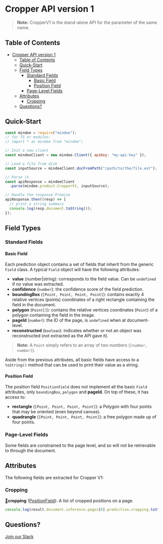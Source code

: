 # Cropper API version 1

> **Note:** CropperV1 is the stand-alone API for the parameter of the same name.

## Table of Contents
- [Cropper API version 1](#cropper-api-version-1)
  - [Table of Contents](#table-of-contents)
  - [Quick-Start](#quick-start)
  - [Field Types](#field-types)
    - [Standard Fields](#standard-fields)
      - [Basic Field](#basic-field)
      - [Position Field](#position-field)
    - [Page-Level Fields](#page-level-fields)
  - [Attributes](#attributes)
    - [Cropping](#cropping)
  - [Questions?](#questions)

## Quick-Start

```js
const mindee = require("mindee");
// for TS or modules:
// import * as mindee from "mindee";

// Init a new client
const mindeeClient = new mindee.Client({ apiKey: "my-api-key" });

// Load a file from disk
const inputSource = mindeeClient.docFromPath("/path/to/the/file.ext");

// Parse it
const apiResponse = mindeeClient
  .parse(mindee.product.CropperV1, inputSource);

// Handle the response Promise
apiResponse.then((resp) => {
  // print a string summary
  console.log(resp.document.toString());
});
```

## Field Types

### Standard Fields

#### Basic Field

Each prediction object contains a set of fields that inherit from the generic `Field` class.
A typical `Field` object will have the following attributes:

* **value** (number|string): corresponds to the field value. Can be `undefined` if no value was extracted.
* **confidence** (`number`): the confidence score of the field prediction.
* **boundingBox** (`[Point, Point, Point, Point]`): contains exactly 4 relative vertices (points) coordinates of a right rectangle containing the field in the document.
* **polygon** (`Point[]`): contains the relative vertices coordinates (`Point`) of a polygon containing the field in the image.
* **pageId** (`number`): the ID of the page, is `undefined` when at document-level.
* **reconstructed** (`boolean`): indicates whether or not an object was reconstructed (not extracted as the API gave it).

> **Note:** A `Point` simply refers to an array of two numbers (`[number, number]`).


Aside from the previous attributes, all basic fields have access to a `toString()` method that can be used to print their value as a string.


#### Position Field

The position field `PositionField` does not implement all the basic `Field` attributes, only `boundingBox`, `polygon` and **pageId**. On top of these, it has access to:

* **rectangle** (`[Point, Point, Point, Point]`): a Polygon with four points that may be oriented (even beyond canvas).
* **quadrangle** (`[Point, Point, Point, Point]`): a free polygon made up of four points.


### Page-Level Fields

Some fields are constrained to the page level, and so will not be retrievable to through the document.


## Attributes

The following fields are extracted for Cropper V1:

### Cropping

[📄](#page-level-fields "This field is only present on individual pages.")**cropping**  ([PositionField](#position-field)): A list of cropped positions on a page.

```js
console.log(result.document.inference.pages[0].prediction.cropping.toString());
```

## Questions?

[Join our Slack](https://join.slack.com/t/mindee-community/shared_invite/zt-1jv6nawjq-FDgFcF2T5CmMmRpl9LLptw)
